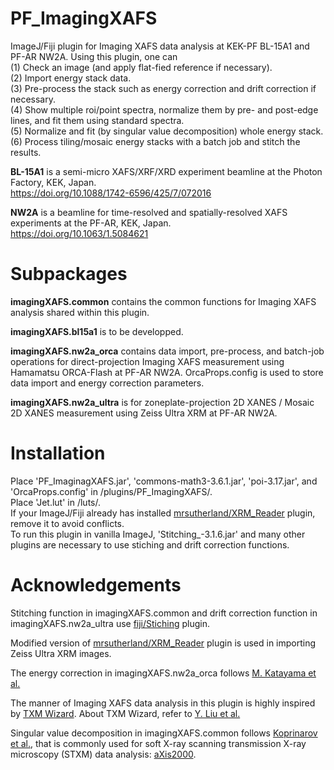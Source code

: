 # PF_ImagingXAFS
ImageJ/Fiji plugin for Imaging XAFS data analysis at KEK-PF BL-15A1 and PF-AR NW2A.
Using this plugin, one can  
(1) Check an image (and apply flat-fied reference if necessary).  
(2) Import energy stack data.  
(3) Pre-process the stack such as energy correction and drift correction if necessary.  
(4) Show multiple roi/point spectra, normalize them by pre- and post-edge lines, and fit them using standard spectra.  
(5) Normalize and fit (by singular value decomposition) whole energy stack.  
(6) Process tiling/mosaic energy stacks with a batch job and stitch the results.

**BL-15A1** is a semi-micro XAFS/XRF/XRD experiment beamline at the Photon Factory, KEK, Japan.  
<https://doi.org/10.1088/1742-6596/425/7/072016>

**NW2A** is a beamline for time-resolved and spatially-resolved XAFS experiments at the PF-AR, KEK, Japan.  
<https://doi.org/10.1063/1.5084621>

# Subpackages
**imagingXAFS.common** contains the common functions for Imaging XAFS analysis shared within this plugin.

**imagingXAFS.bl15a1** is to be developped.

**imagingXAFS.nw2a_orca** contains data import, pre-process, and batch-job operations for direct-projection Imaging XAFS measurement using Hamamatsu ORCA-Flash at PF-AR NW2A.
OrcaProps.config is used to store data import and energy correction parameters.

**imagingXAFS.nw2a_ultra** is for zoneplate-projection 2D XANES / Mosaic 2D XANES measurement using Zeiss Ultra XRM at PF-AR NW2A.

# Installation
Place 'PF_ImaginagXAFS.jar', 'commons-math3-3.6.1.jar', 'poi-3.17.jar', and 'OrcaProps.config' in /plugins/PF_ImagingXAFS/.  
Place 'Jet.lut' in /luts/.  
If your ImageJ/Fiji already has installed [mrsutherland/XRM_Reader](https://github.com/mrsutherland/XRM_Reader "mrsutherland/XRM_Reader: ImageJ plugin to read xrm files.") 
plugin, remove it to avoid conflicts.  
To run this plugin in vanilla ImageJ, 'Stitching_-3.1.6.jar' and many other plugins are necessary to use stiching and drift correction functions.

# Acknowledgements
Stitching function in imagingXAFS.common and drift correction function in imagingXAFS.nw2a_ultra use 
[fiji/Stiching](https://github.com/fiji/Stitching "fiji/Stitching: Fiji's Stitching plugins reconstruct big images from tiled input images.") 
plugin.

Modified version of [mrsutherland/XRM_Reader](https://github.com/mrsutherland/XRM_Reader "mrsutherland/XRM_Reader: ImageJ plugin to read xrm files.")
plugin is used in importing Zeiss Ultra XRM images.

The energy correction in imagingXAFS.nw2a_orca follows 
[M. Katayama et al.](https://doi.org/10.1107/S1600577515012990 "M. Katayama et al., J. Synchrotron Rad. 22, 1227 (2015).")

The manner of Imaging XAFS data analysis in this plugin is highly inspired by 
[TXM Wizard](https://sourceforge.net/projects/txm-wizard/ "TXM-Wizard download | SourceForge.net"). 
About TXM Wizard, refer to [Y. Liu et al.](https://doi.org/10.1107/S0909049511049144 "Y. Liu et al., J. Synchrotron Rad. 19, 281 (2012).")

Singular value decomposition in imagingXAFS.common follows [Koprinarov et al.](https://doi.org/10.1021/jp013281l "I. N. Koprinarov et al., J. Phys. Chem. B 106, 5358 (2002)."),
that is commonly used for soft X-ray scanning transmission X-ray microscopy (STXM) data analysis: 
[aXis2000](http://unicorn.chemistry.mcmaster.ca/axis/aXis2000.html "aXis2000 source").
